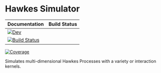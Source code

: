 # Hawkes Simulator

| **Documentation**         | **Build Status**                                                      |
|:------------------------- |:--------------------------------------------------------------------- |
| [![Dev](https://img.shields.io/badge/docs-dev-blue.svg)](https://dylanfesta.github.io/HawkesSimulator.jl/dev)
| [![Build Status](https://github.com/dylanfesta/HawkesSimulator.jl/workflows/CI/badge.svg)](https://github.com/dylanfesta/HawkesSimulator.jl/actions)
[![Coverage](https://codecov.io/gh/dylanfesta/HawkesSimulator.jl/branch/master/graph/badge.svg)](https://codecov.io/gh/dylanfesta/HawkesSimulator.jl)

Simulates multi-dimensional Hawkes Processes with a variety or interaction kernels.
